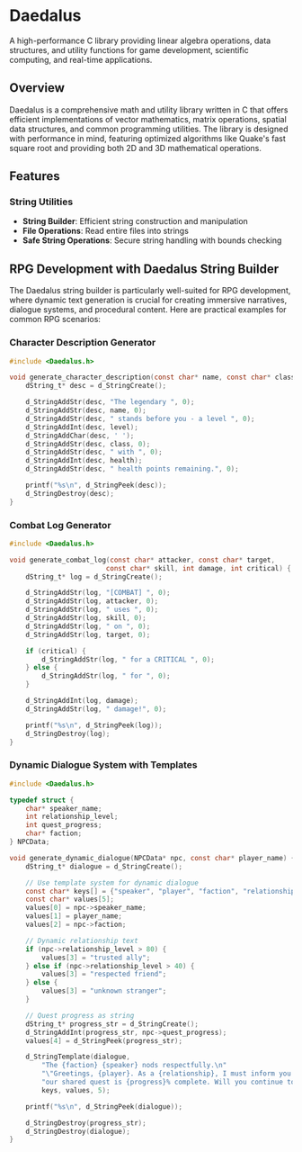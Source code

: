 # Daedalus

A high-performance C library providing linear algebra operations, data structures, and utility functions for game development, scientific computing, and real-time applications.

## Overview

Daedalus is a comprehensive math and utility library written in C that offers efficient implementations of vector mathematics, matrix operations, spatial data structures, and common programming utilities. The library is designed with performance in mind, featuring optimized algorithms like Quake's fast square root and providing both 2D and 3D mathematical operations.

## Features

### String Utilities
- **String Builder**: Efficient string construction and manipulation
- **File Operations**: Read entire files into strings
- **Safe String Operations**: Secure string handling with bounds checking

## RPG Development with Daedalus String Builder

The Daedalus string builder is particularly well-suited for RPG development, where dynamic text generation is crucial for creating immersive narratives, dialogue systems, and procedural content. Here are practical examples for common RPG scenarios:

### Character Description Generator

```c
#include <Daedalus.h>

void generate_character_description(const char* name, const char* class, int level, int health) {
    dString_t* desc = d_StringCreate();

    d_StringAddStr(desc, "The legendary ", 0);
    d_StringAddStr(desc, name, 0);
    d_StringAddStr(desc, " stands before you - a level ", 0);
    d_StringAddInt(desc, level);
    d_StringAddChar(desc, ' ');
    d_StringAddStr(desc, class, 0);
    d_StringAddStr(desc, " with ", 0);
    d_StringAddInt(desc, health);
    d_StringAddStr(desc, " health points remaining.", 0);

    printf("%s\n", d_StringPeek(desc));
    d_StringDestroy(desc);
}
```

### Combat Log Generator

```c
#include <Daedalus.h>

void generate_combat_log(const char* attacker, const char* target,
                        const char* skill, int damage, int critical) {
    dString_t* log = d_StringCreate();

    d_StringAddStr(log, "[COMBAT] ", 0);
    d_StringAddStr(log, attacker, 0);
    d_StringAddStr(log, " uses ", 0);
    d_StringAddStr(log, skill, 0);
    d_StringAddStr(log, " on ", 0);
    d_StringAddStr(log, target, 0);

    if (critical) {
        d_StringAddStr(log, " for a CRITICAL ", 0);
    } else {
        d_StringAddStr(log, " for ", 0);
    }

    d_StringAddInt(log, damage);
    d_StringAddStr(log, " damage!", 0);

    printf("%s\n", d_StringPeek(log));
    d_StringDestroy(log);
}
```

### Dynamic Dialogue System with Templates

```c
#include <Daedalus.h>

typedef struct {
    char* speaker_name;
    int relationship_level;
    int quest_progress;
    char* faction;
} NPCData;

void generate_dynamic_dialogue(NPCData* npc, const char* player_name) {
    dString_t* dialogue = d_StringCreate();

    // Use template system for dynamic dialogue
    const char* keys[] = {"speaker", "player", "faction", "relationship", "progress"};
    const char* values[5];
    values[0] = npc->speaker_name;
    values[1] = player_name;
    values[2] = npc->faction;

    // Dynamic relationship text
    if (npc->relationship_level > 80) {
        values[3] = "trusted ally";
    } else if (npc->relationship_level > 40) {
        values[3] = "respected friend";
    } else {
        values[3] = "unknown stranger";
    }

    // Quest progress as string
    dString_t* progress_str = d_StringCreate();
    d_StringAddInt(progress_str, npc->quest_progress);
    values[4] = d_StringPeek(progress_str);

    d_StringTemplate(dialogue,
        "The {faction} {speaker} nods respectfully.\n"
        "\"Greetings, {player}. As a {relationship}, I must inform you that "
        "our shared quest is {progress}% complete. Will you continue to aid us?\"",
        keys, values, 5);

    printf("%s\n", d_StringPeek(dialogue));

    d_StringDestroy(progress_str);
    d_StringDestroy(dialogue);
}
```
